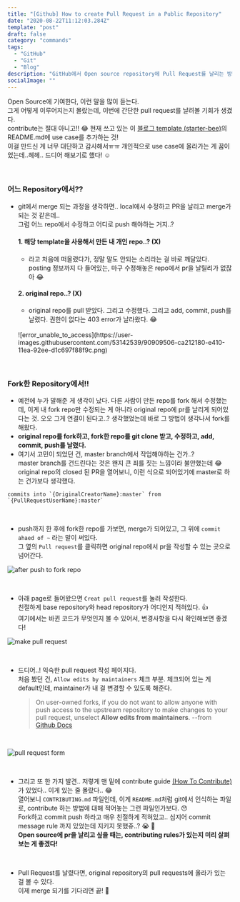 ```yaml
---
title: "[Github] How to create Pull Request in a Public Repository"
date: "2020-08-22T11:12:03.284Z"
template: "post"
draft: false
category: "commands"
tags:
  - "GitHub"
  - "Git"
  - "Blog"
description: "GitHub에서 Open source repository에 Pull Request를 날리는 방법"
socialImage: ""
---
```



Open Source에 기여한다, 이런 말을 많이 듣는다.  
그게 어떻게 이루어지는지 몰랐는데, 이번에 간단한 pull request를 날려볼 기회가 생겼다.  
contribute는 절대 아니고!! :joy: 현재 쓰고 있는 이 [블로그 template (starter-bee)](https://github.com/JaeYeopHan/gatsby-starter-bee)의 README.md에 use case를 추가하는 것!  
이걸 만드신 게 너무 대단하고 감사해서ㅠㅠ 개인적으로 use case에 올라가는 게 꿈이었는데..헤헤.. 드디어 해보기로 했다! :relaxed:

<br>

### 어느 Repository에서??
* git에서 merge 되는 과정을 생각하면.. local에서 수정하고 PR을 날리고 merge가 되는 것 같은데..  
그럼 어느 repo에서 수정하고 어디로 push 해야하는 거지..?

  #### 1. 해당 template을 사용해서 만든 내 개인 repo..? (X)
    * 라고 처음에 떠올렸다가, 정말 말도 안되는 소리라는 걸 바로 깨달았다.  
    posting 정보까지 다 들어있는, 마구 수정해놓은 repo에서 pr을 날릴리가 없잖아 :joy:

  #### 2. original repo..? (X)
    * original repo를 pull 받았다. 그리고 수정했다. 그리고 add, commit, push를 날렸다.
    권한이 없다는 403 error가 날라왔다. :joy: <br>
    <br>
    ![error_unable_to_access](https://user-images.githubusercontent.com/53142539/90909506-ca212180-e410-11ea-92ee-d1c697f88f9c.png)

<br>

### Fork한 Repository에서!!
* 예전에 누가 말해준 게 생각이 났다. 다른 사람이 만든 repo를 fork 해서 수정했는데, 이게 내 fork repo만 수정되는 게 아니라 original repo에 pr를 날리게 되어있다는 것. 오오 그게 연결이 된다고..? 생각했었는데 바로 그 방법이 생각나서 fork를 해왔다.
* **original repo를 fork하고, fork한 repo를 git clone 받고, 수정하고, add, commit, push를 날렸다.**
* 여기서 고민이 되었던 건, master branch에서 작업해야하는 건가..?  
master branch를 건드린다는 것은 왠지 큰 죄를 짓는 느낌이라 불안했는데 :joy:  
original repo의 closed 된 PR을 열어보니, 이런 식으로 되어있기에 master로 하는 건가보다 생각했다.
```
commits into `{OriginalCreatorName}:master` from `{PullRequestUserName}:master`
```
<br>

* push까지 한 후에 fork한 repo를 가보면, merge가 되어있고, 그 위에 `commit ahaed of ~` 라는 말이 써있다.  
  그 옆의 `Pull request`를 클릭하면 original repo에서 pr을 작성할 수 있는 곳으로 넘어간다.

![after push to fork repo](https://user-images.githubusercontent.com/53142539/90950885-c3d28a00-e490-11ea-83c3-75fd4bee5833.png)

<br>

* 아래 page로 들어왔으면 `Creat pull request`를 눌러 작성한다.  
친절하게 base repository와 head repository가 어디인지 적혀있다. :thumbsup:  
여기에서는 바뀐 코드가 무엇인지 볼 수 있어서, 변경사항을 다시 확인해보면 좋겠다!

![make pull request](https://user-images.githubusercontent.com/53142539/90950899-e369b280-e490-11ea-8e41-437732bf3689.png)

<br>

* 드디어..! 익숙한 pull request 작성 페이지다.  
처음 봤던 건, `Allow edits by maintainers` 체크 부분. 체크되어 있는 게 default인데, maintainer가 내 걸 변경할 수 있도록 해준다.  

  > On user-owned forks, if you do not want to allow anyone with push access to the upstream repository to make changes to your pull request, unselect **Allow edits from maintainers**.  --from [Github Docs](https://docs.github.com/en/github/collaborating-with-issues-and-pull-requests/allowing-changes-to-a-pull-request-branch-created-from-a-fork)

<br>

![pull request form](https://user-images.githubusercontent.com/53142539/90950913-fd0afa00-e490-11ea-86de-f5d42df660dc.png)

<br>

* 그리고 또 한 가지 발견.. 저렇게 맨 밑에 contribute guide [(How To Contribute)](https://github.com/JaeYeopHan/gatsby-starter-bee/blob/master/CONTRIBUTING.md)가 있었다.. 이게 있는 줄 몰랐다.. :joy:  
열어보니 `CONTRIBUTING.md` 파일인데, 이게 `README.md`처럼 git에서 인식하는 파일로, contribute 하는 방법에 대해 적어놓는 그런 파일인가보다. :hushed:  
Fork하고 commit push 하라고 매우 친절하게 적혀있고.. 심지어 commit message rule 까지 있었는데 지키지 못했쥬..? :sob: :pray:  
**Open source에 pr을 날리고 싶을 때는, contributing rules가 있는지 미리 살펴보는 게 좋겠다!**

<br>

* Pull Request를 날렸다면, original repository의 pull requests에 올라가 있는 걸 볼 수 있다.  
이제 merge 되기를 기다리면 끝! :pray:
